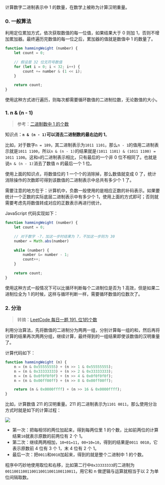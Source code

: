 计算数字二进制表示中 1 的数量，在数学上被称为计算汉明重量。

### 0. 一般算法

利用定位累加方式，依次获取数值的每一位值，如果结果大于 0 则加 1，否则不增加累加器。最终遍历完数值的每一位之后，累加器的值就是数值中 1 的数量了。

```JavaScript
function hammingWeight (number) {
    let count = 0;
    
    // 假设是 32 位无符号数值
    for (let i = 0; i < 32; i++) {
        count += number & (1 << i);
    }
    
    return count;
}
```

使用这种方式进行遍历，则每次都需要循环数值的二进制位数，无论数值的大小。

### 1. n & (n - 1)

> 参考：[二进制数中 1 的个数](https://real-neo.me/number-of-1-bits.html)

知识点：**`n & (n - 1)`可以消去二进制数的最右边的 1**。

比如，对于数字`n = 189`，其二进制表示为`1011 1101`，那么`n - 1`的值用二进制表示就是`1011 1100`，所以`n & (n - 1)`的结果就是`(1011 1101) & (1011 1100) = 1011 1100`。这和`n`的二进制表示相比，只有最后的一个非 0 位不相同了。也就是说`n & (n - 1)`消去了数值 n 的最后一个 1 位。

使用上面的知识点，将数值位的 1 一个个的消除掉，那么数值就变成 0 了，统计消除操作的次数即可得到该数值的二进制表示中总共有多少个 1 了。

需要注意的地方在于：计算机中，负数一般使用的是相应正数的补码表示。如果要统计一个正数的实际底层二进制表示中有多少个 1，使用上面的方式即可；否则就需要考虑先将数值转成对应的正数表示再进行统计。

JavaScript 代码实现如下：

```JavaScript
function hammingWeight (number) {
    let count = 0;
    
    // 对于数字 -7，加这一步时结果为 7，不加这一步则为 30
    number = Math.abs(number)
    
    while (number) {
        number &= number - 1;
        count++;
    }
    
    return count;
}
```

使用这种方式一般情况下可以比循环判断每个二进制位是否为 1 高效，但是如果二进制位全为 1 的时候，这样与循环判断一样，需要循环数值的位数次了。

### 2. 分治

> 转摘：[LeetCode 每日一题 191. 位1的个数](https://zhuanlan.zhihu.com/p/37623166)

利用分治算法，先将数值的二进制分为两两一组，分别计算每一组的和，然后再将计算的结果再次两两分组，继续计算，最终得到的一组结果即使该数值的汉明重量了。

计算代码如下：

```JavaScript
function hammingWeight (n) {
    n = (n & 0x55555555) + (n >> 1 & 0x55555555);
    n = (n & 0x33333333) + (n >> 2 & 0x33333333);
    n = (n & 0x0f0f0f0f) + (n >> 4 & 0x0f0f0f0f);
    n = (n & 0x00ff00ff) + (n >> 8 & 0x00ff00ff);

    return (n & 0x0000ffff) + (n >> 16 & 0x0000ffff);
}
```

比如，计算数值 211 的汉明重量。211 的二进制表示为`1101 0011`，那么使用分治方式时就是如下的计算过程：

![](http://cnd.qiniu.lin07ux.cn/markdown/1575462403825.png)

* 第一次：把每相邻的两位加起来，得到每两位里 1 的个数，比如前两位的计算结果`10`就表示原数的前两位有 2 个 1。
* 第二次：继续两两相加，`10+01=11`，`00+10=10`，得到的结果是`0011 0010`，它表示原数前 4 位有 3 个 1，末 4 位有 2 个 1。
* 最后一次：把`0011`和`0010`加起来，得到的就是整个二进制中 1 的个数。

程序中巧妙地使用取位和右移，比如第二行中`0x33333333`的二进制为`00110011001100110011001100110011`，用它和 n 做逻辑与运算就相当于以 2 为单位间隔取数。

